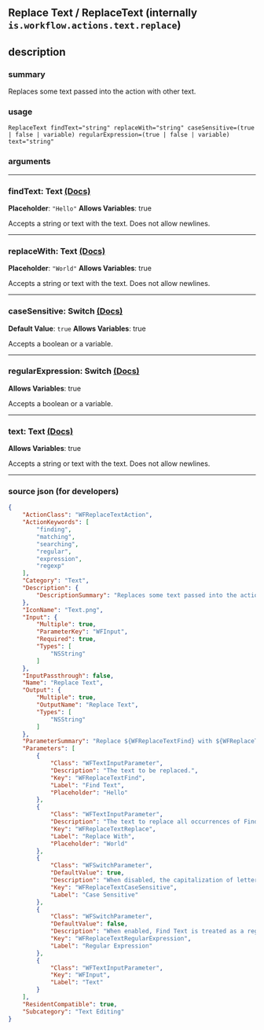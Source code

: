 
## Replace Text / ReplaceText (internally `is.workflow.actions.text.replace`)


## description

### summary

Replaces some text passed into the action with other text.


### usage
```
ReplaceText findText="string" replaceWith="string" caseSensitive=(true | false | variable) regularExpression=(true | false | variable) text="string"
```

### arguments

---

### findText: Text [(Docs)](https://pfgithub.github.io/shortcutslang/gettingstarted#text-field)
**Placeholder**: `"Hello"`
**Allows Variables**: true



Accepts a string 
or text
with the text. Does not allow newlines.

---

### replaceWith: Text [(Docs)](https://pfgithub.github.io/shortcutslang/gettingstarted#text-field)
**Placeholder**: `"World"`
**Allows Variables**: true



Accepts a string 
or text
with the text. Does not allow newlines.

---

### caseSensitive: Switch [(Docs)](https://pfgithub.github.io/shortcutslang/gettingstarted#switch-or-expanding-or-boolean-fields)
**Default Value**: ```
		true
		```
**Allows Variables**: true



Accepts a boolean
or a variable.

---

### regularExpression: Switch [(Docs)](https://pfgithub.github.io/shortcutslang/gettingstarted#switch-or-expanding-or-boolean-fields)
**Allows Variables**: true



Accepts a boolean
or a variable.

---

### text: Text [(Docs)](https://pfgithub.github.io/shortcutslang/gettingstarted#text-field)
**Allows Variables**: true



Accepts a string 
or text
with the text. Does not allow newlines.

---

### source json (for developers)

```json
{
	"ActionClass": "WFReplaceTextAction",
	"ActionKeywords": [
		"finding",
		"matching",
		"searching",
		"regular",
		"expression",
		"regexp"
	],
	"Category": "Text",
	"Description": {
		"DescriptionSummary": "Replaces some text passed into the action with other text."
	},
	"IconName": "Text.png",
	"Input": {
		"Multiple": true,
		"ParameterKey": "WFInput",
		"Required": true,
		"Types": [
			"NSString"
		]
	},
	"InputPassthrough": false,
	"Name": "Replace Text",
	"Output": {
		"Multiple": true,
		"OutputName": "Replace Text",
		"Types": [
			"NSString"
		]
	},
	"ParameterSummary": "Replace ${WFReplaceTextFind} with ${WFReplaceTextReplace} in ${WFInput}",
	"Parameters": [
		{
			"Class": "WFTextInputParameter",
			"Description": "The text to be replaced.",
			"Key": "WFReplaceTextFind",
			"Label": "Find Text",
			"Placeholder": "Hello"
		},
		{
			"Class": "WFTextInputParameter",
			"Description": "The text to replace all occurrences of Find Text.",
			"Key": "WFReplaceTextReplace",
			"Label": "Replace With",
			"Placeholder": "World"
		},
		{
			"Class": "WFSwitchParameter",
			"DefaultValue": true,
			"Description": "When disabled, the capitalization of letters is ignored.",
			"Key": "WFReplaceTextCaseSensitive",
			"Label": "Case Sensitive"
		},
		{
			"Class": "WFSwitchParameter",
			"DefaultValue": false,
			"Description": "When enabled, Find Text is treated as a regular expression.",
			"Key": "WFReplaceTextRegularExpression",
			"Label": "Regular Expression"
		},
		{
			"Class": "WFTextInputParameter",
			"Key": "WFInput",
			"Label": "Text"
		}
	],
	"ResidentCompatible": true,
	"Subcategory": "Text Editing"
}
```
